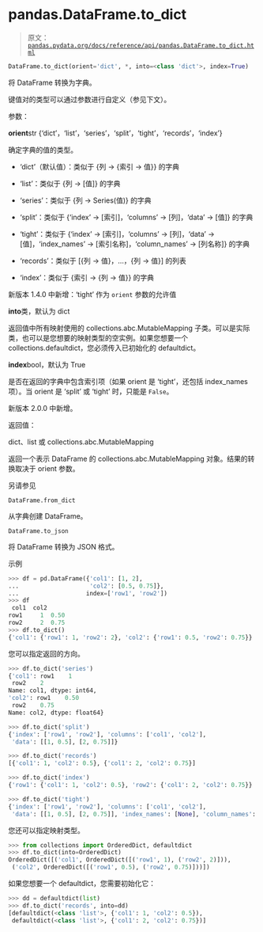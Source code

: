 # pandas.DataFrame.to_dict

> 原文：[`pandas.pydata.org/docs/reference/api/pandas.DataFrame.to_dict.html`](https://pandas.pydata.org/docs/reference/api/pandas.DataFrame.to_dict.html)

```py
DataFrame.to_dict(orient='dict', *, into=<class 'dict'>, index=True)
```

将 DataFrame 转换为字典。

键值对的类型可以通过参数进行自定义（参见下文）。

参数：

**orient**str {‘dict’，‘list’，‘series’，‘split’，‘tight’，‘records’，‘index’}

确定字典的值的类型。

+   ‘dict’（默认值）：类似于 {列 -> {索引 -> 值}} 的字典

+   ‘list’：类似于 {列 -> [值]} 的字典

+   ‘series’：类似于 {列 -> Series(值)} 的字典

+   ‘split’：类似于 {‘index’ -> [索引]，‘columns’ -> [列]，‘data’ -> [值]} 的字典

+   ‘tight’：类似于 {‘index’ -> [索引]，‘columns’ -> [列]，‘data’ -> [值]，‘index_names’ -> [索引名称]，‘column_names’ -> [列名称]} 的字典

+   ‘records’：类似于 [{列 -> 值}，…，{列 -> 值}] 的列表

+   ‘index’：类似于 {索引 -> {列 -> 值}} 的字典

新版本 1.4.0 中新增：‘tight’ 作为 `orient` 参数的允许值

**into**类，默认为 dict

返回值中所有映射使用的 collections.abc.MutableMapping 子类。可以是实际类，也可以是您想要的映射类型的空实例。如果您想要一个 collections.defaultdict，您必须传入已初始化的 defaultdict。

**index**bool，默认为 True

是否在返回的字典中包含索引项（如果 orient 是 ‘tight’，还包括 index_names 项）。当 orient 是 ‘split’ 或 ‘tight’ 时，只能是 `False`。

新版本 2.0.0 中新增。

返回值：

dict、list 或 collections.abc.MutableMapping

返回一个表示 DataFrame 的 collections.abc.MutableMapping 对象。结果的转换取决于 orient 参数。

另请参见

`DataFrame.from_dict`

从字典创建 DataFrame。

`DataFrame.to_json`

将 DataFrame 转换为 JSON 格式。

示例

```py
>>> df = pd.DataFrame({'col1': [1, 2],
...                    'col2': [0.5, 0.75]},
...                   index=['row1', 'row2'])
>>> df
 col1  col2
row1     1  0.50
row2     2  0.75
>>> df.to_dict()
{'col1': {'row1': 1, 'row2': 2}, 'col2': {'row1': 0.5, 'row2': 0.75}} 
```

您可以指定返回的方向。

```py
>>> df.to_dict('series')
{'col1': row1    1
 row2    2
Name: col1, dtype: int64,
'col2': row1    0.50
 row2    0.75
Name: col2, dtype: float64} 
```

```py
>>> df.to_dict('split')
{'index': ['row1', 'row2'], 'columns': ['col1', 'col2'],
 'data': [[1, 0.5], [2, 0.75]]} 
```

```py
>>> df.to_dict('records')
[{'col1': 1, 'col2': 0.5}, {'col1': 2, 'col2': 0.75}] 
```

```py
>>> df.to_dict('index')
{'row1': {'col1': 1, 'col2': 0.5}, 'row2': {'col1': 2, 'col2': 0.75}} 
```

```py
>>> df.to_dict('tight')
{'index': ['row1', 'row2'], 'columns': ['col1', 'col2'],
 'data': [[1, 0.5], [2, 0.75]], 'index_names': [None], 'column_names': [None]} 
```

您还可以指定映射类型。

```py
>>> from collections import OrderedDict, defaultdict
>>> df.to_dict(into=OrderedDict)
OrderedDict([('col1', OrderedDict([('row1', 1), ('row2', 2)])),
 ('col2', OrderedDict([('row1', 0.5), ('row2', 0.75)]))]) 
```

如果您想要一个 defaultdict，您需要初始化它：

```py
>>> dd = defaultdict(list)
>>> df.to_dict('records', into=dd)
[defaultdict(<class 'list'>, {'col1': 1, 'col2': 0.5}),
 defaultdict(<class 'list'>, {'col1': 2, 'col2': 0.75})] 
```
